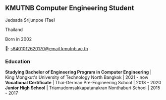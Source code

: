 ## KMUTNB Computer Engineering Student

Jedsada Srijunpoe (Tae)

Thailand

Born in 2002

📧: [s6401012620170@email.kmutnb.ac.th](s6401012620170@email.kmutnb.ac.th)

### Education

**Studying Bachelor of Engineering Program in Computer Engineering** | King Mongkut's University of Technology North Bangkok | 2021 - now
**Vocational Certificate** | Thai-German Pre-Engineering School | 2018 - 2020
**Junior High School** | Triamudomsakkapatanakran Nonthaburi School | 2015 - 2017
